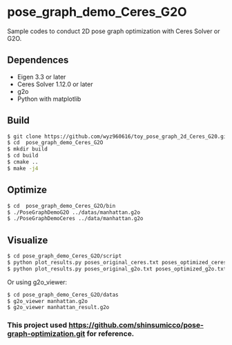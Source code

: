 # pose_graph_demo_Ceres_G2O

Sample codes to conduct 2D pose graph optimization with Ceres Solver or G2O.

## Dependences

* Eigen 3.3 or later
* Ceres Solver 1.12.0 or later
* g2o
* Python with matplotlib

## Build

```bash
$ git clone https://github.com/wyz960616/toy_pose_graph_2d_Ceres_G20.git
$ cd  pose_graph_demo_Ceres_G2O
$ mkdir build
$ cd build
$ cmake ..
$ make -j4
```

## Optimize

```bash
$ cd  pose_graph_demo_Ceres_G2O/bin
$ ./PoseGraphDemoG2O ../datas/manhattan.g2o 
$ ./PoseGraphDemoCeres ../data/manhattan.g2o
```

## Visualize

```bash
$ cd pose_graph_demo_Ceres_G2O/script
$ python plot_results.py poses_original_ceres.txt poses_optimized_ceres.txt 
$ python plot_results.py poses_original_g2o.txt poses_optimized_g2o.txt 

```

Or using g2o_viewer:

```bash
$ cd pose_graph_demo_Ceres_G2O/datas
$ g2o_viewer manhattan.g2o
$ g2o_viewer manhattan_result.g2o

```

### This project used  https://github.com/shinsumicco/pose-graph-optimization.git for reference.
